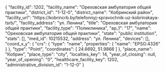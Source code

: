 {
    "facility_id": 1202,
    "facility_name": "Ореховская амбулатория общей практики",
    "district_id": "1-12-0",
    "district_name": "Кобринский район",
    "facility_url": "https:\/\/kobrincrb.by\/telefonnyj-spravochnik-uz-kobrinskaya-tsrb\/",
    "facility_address": "ул. Ленина",
    "title": "Ореховская амбулатория общей практики",
    "facility_type": "Поликлиника",
    "ap_1": "17",
    "name": "Ореховская амбулатория общей практики",
    "state": "public institution",
    "stats": [],
    "med_id": 10215532,
    "address": "ул. Ленина",
    "devices": [],
    "coord_x_y": {
        "crs": {
            "type": "name",
            "properties": {
                "name": "EPSG:4326"
            }
        },
        "type": "Point",
        "coordinates": [
            24.6692,
            51.9866
        ]
    },
    "place_name": "Кобрин",
    "place_type": "city",
    "localties_key": 14,
    "year_of_closing": null,
    "year_of_opening": "0",
    "healthcare_facility_key": 1202,
    "administrative_division_id": "1-12-0"
}